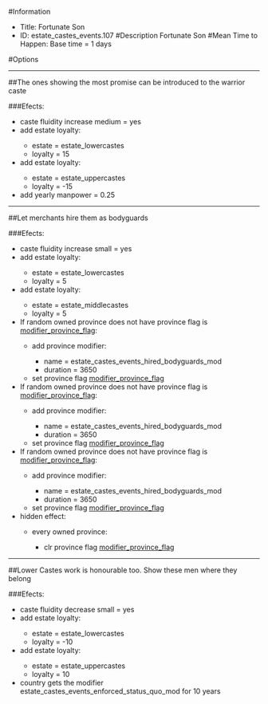 #Information
 - Title: Fortunate Son
 - ID: estate_castes_events.107
#Description
Fortunate Son
#Mean Time to Happen:
Base time = 1 days

#Options

___
##The ones showing the most promise can be introduced to the warrior caste

###Efects:<ul><li>caste fluidity increase medium = yes</li><li>add estate loyalty:</li><ul><li>estate = estate_lowercastes</li><li>loyalty = 15</li></ul><li>add estate loyalty:</li><ul><li>estate = estate_uppercastes</li><li>loyalty = -15</li></ul><li>add yearly manpower = 0.25</li></ul>

___
##Let merchants hire them as bodyguards

###Efects:<ul><li>caste fluidity increase small = yes</li><li>add estate loyalty:</li><ul><li>estate = estate_lowercastes</li><li>loyalty = 5</li></ul><li>add estate loyalty:</li><ul><li>estate = estate_middlecastes</li><li>loyalty = 5</li></ul><li>If random owned province does not have province flag is [modifier_province_flag](../flags/modifier_province_flag.md):</li><ul><li>add province modifier:</li><ul><li>name = estate_castes_events_hired_bodyguards_mod</li><li>duration = 3650</li></ul><li>set province flag [modifier_province_flag](../flags/modifier_province_flag.md)</li></ul><li>If random owned province does not have province flag is [modifier_province_flag](../flags/modifier_province_flag.md):</li><ul><li>add province modifier:</li><ul><li>name = estate_castes_events_hired_bodyguards_mod</li><li>duration = 3650</li></ul><li>set province flag [modifier_province_flag](../flags/modifier_province_flag.md)</li></ul><li>If random owned province does not have province flag is [modifier_province_flag](../flags/modifier_province_flag.md):</li><ul><li>add province modifier:</li><ul><li>name = estate_castes_events_hired_bodyguards_mod</li><li>duration = 3650</li></ul><li>set province flag [modifier_province_flag](../flags/modifier_province_flag.md)</li></ul><li>hidden effect:</li><ul><li>every owned province:</li><ul><li>clr province flag [modifier_province_flag](../flags/modifier_province_flag.md)</li></ul></ul></ul>

___
##Lower Castes work is honourable too. Show these men where they belong

###Efects:<ul><li>caste fluidity decrease small = yes</li><li>add estate loyalty:</li><ul><li>estate = estate_lowercastes</li><li>loyalty = -10</li></ul><li>add estate loyalty:</li><ul><li>estate = estate_uppercastes</li><li>loyalty = 10</li></ul><li>country gets the modifier estate_castes_events_enforced_status_quo_mod for 10 years</li></ul>
